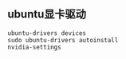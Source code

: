 <!-- 
title: 13-问题解决
sort: 
--> 

## ubuntu显卡驱动

```
ubuntu-drivers devices
sudo ubuntu-drivers autoinstall
nvidia-settings
```